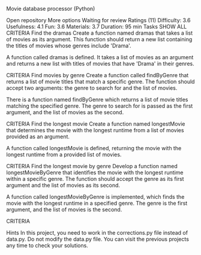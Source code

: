 Movie database processor (Python)

Open repository
More options
Waiting for review
Ratings (11)
Difficulty:
3.6
Usefulness:
4.1
Fun:
3.6
Materials:
3.7
Duration:
 95 min
Tasks
SHOW ALL CRITERIA
Find the dramas
Create a function named dramas that takes a list of movies as its argument. This function should return a new list containing the titles of movies whose genres include 'Drama'.

A function called dramas is defined. It takes a list of movies as an argument and returns a new list with titles of movies that have 'Drama' in their genres.

CRITERIA
Find movies by genre
Create a function called findByGenre that returns a list of movie titles that match a specific genre. The function should accept two arguments: the genre to search for and the list of movies.

There is a function named findByGenre which returns a list of movie titles matching the specified genre. The genre to search for is passed as the first argument, and the list of movies as the second.

CRITERIA
Find the longest movie
Create a function named longestMovie that determines the movie with the longest runtime from a list of movies provided as an argument.

A function called longestMovie is defined, returning the movie with the longest runtime from a provided list of movies.

CRITERIA
Find the longest movie by genre
Develop a function named longestMovieByGenre that identifies the movie with the longest runtime within a specific genre. The function should accept the genre as its first argument and the list of movies as its second.

A function called longestMovieByGenre is implemented, which finds the movie with the longest runtime in a specified genre. The genre is the first argument, and the list of movies is the second.

CRITERIA


Hints
In this project, you need to work in the corrections.py file instead of data.py. Do not modify the data.py file.
You can visit the previous projects any time to check your solutions.
